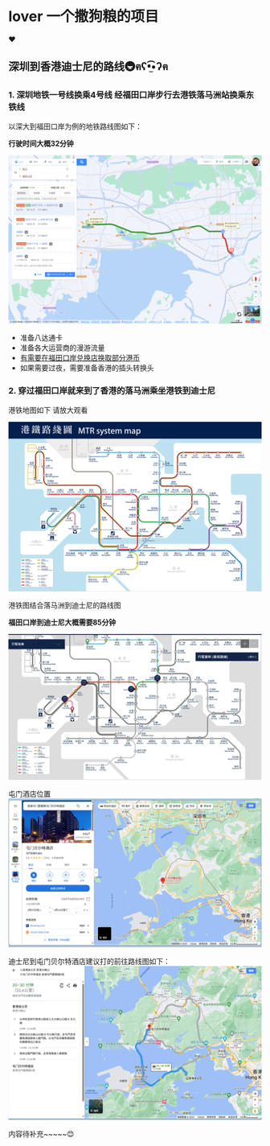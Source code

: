 # lover 一个撒狗粮的项目
❤️

## 深圳到香港迪士尼的路线🚇ฅʕ•̫͡•ʔฅ


### 1. 深圳地铁一号线换乘4号线 经福田口岸步行去港铁落马洲站换乘东铁线

以深大到福田口岸为例的地铁路线图如下：

**行驶时间大概32分钟**

![shenda-futiankouan](/HongKong/Images/shenda-futiankouan.png)

+ 准备八达通卡
+ 准备各大运营商的漫游流量
+ [有需要在福田口岸兑换店换取部分港币](http://www.takungpao.com/news/232109/2023/0109/806448.html)
+ 如果需要过夜，需要准备香港的插头转换头


### 2. 穿过福田口岸就来到了香港的落马洲乘坐港铁到迪士尼

港铁地图如下 请放大观看

![MTR-systemmap](/HongKong/Images/MTR-systemmap.png)

港铁图结合落马洲到迪士尼的路线图

**福田口岸到迪士尼大概需要85分钟**

![luomazhou-dishini](/HongKong/Images/luomazhou-dishini.png)


屯门酒店位置
![tunmen](/HongKong/Images/tunmen.png)

迪士尼到屯门贝尔特酒店建议打的前往路线图如下：
![dishini-tunmen](/HongKong/Images/dishini-tunmenbeiertejiudian.png)

内容待补充~~~~~😊